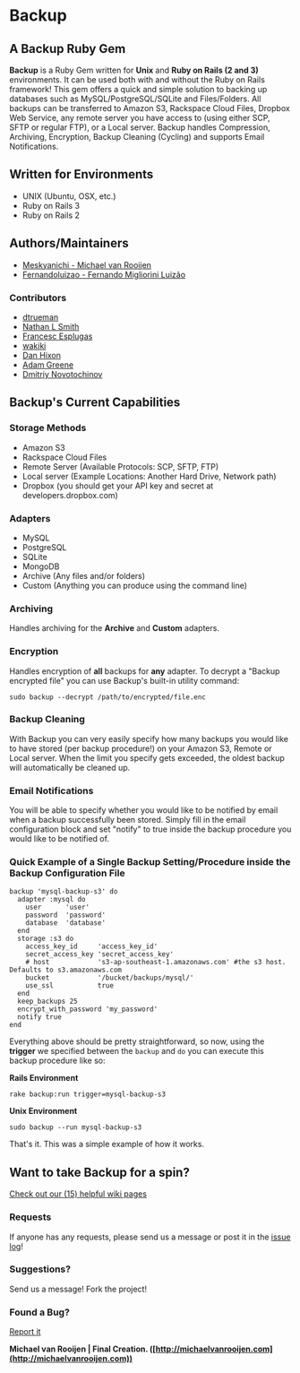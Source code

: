 # Backup

## A Backup Ruby Gem

__Backup__ is a Ruby Gem written for __Unix__ and __Ruby on Rails (2 and 3)__ environments. It can be used both with and without the Ruby on Rails framework! This gem offers a quick and simple solution to backing up databases such as MySQL/PostgreSQL/SQLite and Files/Folders. All backups can be transferred to Amazon S3, Rackspace Cloud Files, Dropbox Web Service, any remote server you have access to (using either SCP, SFTP or regular FTP), or a Local server. Backup handles Compression, Archiving, Encryption, Backup Cleaning (Cycling) and supports Email Notifications.

## Written for Environments

* UNIX (Ubuntu, OSX, etc.)
* Ruby on Rails 3
* Ruby on Rails 2

## Authors/Maintainers

* [Meskyanichi - Michael van Rooijen](http://github.com/meskyanichi)
* [Fernandoluizao - Fernando Migliorini Luizão](http://github.com/fernandoluizao)

### Contributors

* [dtrueman](http://github.com/dtrueman)
* [Nathan L Smith](http://github.com/smith)
* [Francesc Esplugas](http://github.com/fesplugas)
* [wakiki](http://github.com/wakiki)
* [Dan Hixon](http://github.com/danhixon)
* [Adam Greene](http://github.com/skippy)
* [Dmitriy Novotochinov](http://github.com/trybeee)


## Backup's Current Capabilities

### Storage Methods

* Amazon S3
* Rackspace Cloud Files
* Remote Server (Available Protocols: SCP, SFTP, FTP)
* Local server (Example Locations: Another Hard Drive, Network path)
* Dropbox (you should get your API key and secret at developers.dropbox.com)

### Adapters

* MySQL
* PostgreSQL
* SQLite
* MongoDB
* Archive (Any files and/or folders)
* Custom (Anything you can produce using the command line)

### Archiving

Handles archiving for the __Archive__ and __Custom__ adapters.

### Encryption

Handles encryption of __all__ backups for __any__ adapter.
To decrypt a "Backup encrypted file" you can use Backup's built-in utility command:

    sudo backup --decrypt /path/to/encrypted/file.enc

### Backup Cleaning

With Backup you can very easily specify how many backups you would like to have stored (per backup procedure!) on your Amazon S3, Remote or Local server. When the limit you specify gets exceeded, the oldest backup will automatically be cleaned up.

### Email Notifications

You will be able to specify whether you would like to be notified by email when a backup successfully been stored.
Simply fill in the email configuration block and set "notify" to true inside the backup procedure you would like to be notified of.

### Quick Example of a Single Backup Setting/Procedure inside the Backup Configuration File

    backup 'mysql-backup-s3' do
      adapter :mysql do
        user      'user'
        password  'password'
        database  'database'
      end
      storage :s3 do
        access_key_id     'access_key_id'
        secret_access_key 'secret_access_key'
        # host            's3-ap-southeast-1.amazonaws.com' #the s3 host.  Defaults to s3.amazonaws.com
        bucket            '/bucket/backups/mysql/'
        use_ssl           true
      end
      keep_backups 25
      encrypt_with_password 'my_password'
      notify true
    end
  
Everything above should be pretty straightforward, so now, using the __trigger__ we specified between
the `backup` and `do` you can execute this backup procedure like so:

__Rails Environment__

    rake backup:run trigger=mysql-backup-s3

__Unix Environment__

    sudo backup --run mysql-backup-s3

That's it. This was a simple example of how it works.

## Want to take Backup for a spin?

[Check out our (15) helpful wiki pages](http://github.com/meskyanichi/backup/wiki/_pages)


### Requests

If anyone has any requests, please send us a message or post it in the [issue log](http://github.com/meskyanichi/backup/issues)!


### Suggestions?

Send us a message! Fork the project!


### Found a Bug?

[Report it](http://github.com/meskyanichi/backup/issues)


__Michael van Rooijen | Final Creation. ([http://michaelvanrooijen.com](http://michaelvanrooijen.com))__
